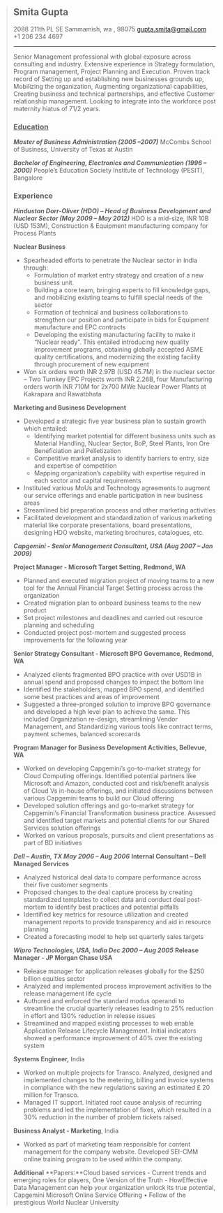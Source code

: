 
> ## Smita Gupta                                            
> 2088 211th PL SE
> Sammamish, wa , 98075
> gupta.smita@gmail.com  
> +1 206 234 4697
> 
> ----
> Senior Management professional with global exposure across consulting and industry. Extensive experience in Strategy formulation, Program management, Project Planning and Execution. Proven track record of Setting up and establishing new businesses grounds up, Mobilizing the organization, Augmenting organizational capabilities, Creating business and technical partnerships, and effective Customer relationship management. Looking to integrate into the workforce post maternity hiatus of 71/2 years.
>
> ### <u>  Education</u> 
> ***Master of Business Administration (2005 –2007)***
McCombs School of Business, University of Texas at Austin
>
>***Bachelor of Engineering, Electronics and Communication (1996 – 2000)***
> People’s Education Society Institute of Technology (PESIT), Bangalore
>
>
> ### Experience
>***Hindustan Dorr-Oliver (HDO) – Head of Business Development and Nuclear Sector (May 2009 – May 2012)***
>HDO is a mid-size, INR 10B (USD 153M), Construction & Equipment manufacturing company for Process Plants
>
>**Nuclear Business**
> * Spearheaded efforts to penetrate the Nuclear sector in India through:
>      *  Formulation of market entry strategy and creation of a new business unit.
>     * Building a core team, bringing experts to fill knowledge gaps, and mobilizing existing teams to fulfill
special needs of the sector
>     * Formation of technical and business collaborations to strengthen our position and participate in bids for
Equipment manufacture and EPC contracts
>     * Developing the existing manufacturing facility to make it “Nuclear ready”. This entailed introducing new quality improvement programs, obtaining globally accepted ASME quality certifications, and
modernizing the existing facility through procurement of new equipment
>* Won six orders worth INR 2.97B (USD 45.7M) in the nuclear sector – Two Turnkey EPC Projects worth INR 2.26B, four Manufacturing orders worth INR 710M for 2x700 MWe Nuclear Power Plants at Kakrapara and Rawatbhata
>
>**Marketing and Business Development**
>* Developed a strategic five year business plan to sustain growth which entailed:
>     * Identifying market potential for different business units such as Material Handling, Nuclear Sector, BoP, Steel Plants, Iron Ore Beneficiation and Pelletization 
>     * Competitive market analysis to identify barriers to entry, size and expertise of competition
>     * Mapping organization’s capability with expertise required in each sector and capital requirements
>* Instituted various MoUs and Technology agreements to augment our service offerings and enable participation in new business areas
>* Streamlined bid preparation process and other marketing activities
>* Facilitated development and standardization of various marketing material like corporate presentations, board presentations, designing HDO website, marketing brochures, catalogues, etc.
>
>***Capgemini - Senior Management Consultant, USA  (Aug 2007 – Jan 2009)***
> 
> **Project Manager - Microsoft Target Setting, Redmond, WA**
>* Planned and executed migration project of moving teams to a new tool for the Annual Financial Target Setting process across the organization
>* Created migration plan to onboard business teams to the new product
>* Set project milestones and deadlines and carried out resource planning and scheduling
>* Conducted project post-mortem and suggested process improvements for the following year
>
> **Senior Strategy Consultant - Microsoft BPO Governance, Redmond, WA** 
>* Analyzed clients fragmented BPO practice with over USD1B in annual spend and proposed changes to impact the bottom line
>* Identified the stakeholders, mapped BPO spend, and identified some best practices and areas of improvement
>* Suggested a three-pronged solution to improve BPO governance and developed a high level plan to achieve the same. This included Organization re-design, streamlining Vendor Management, and Standardizing various tools like contract terms, payment schemes, balanced scorecards
>
>**Program Manager for Business Development Activities, Bellevue, WA**
>* Worked on developing Capgemini’s go-to-market strategy for Cloud Computing offerings. Identified potential partners like Microsoft and Amazon, conducted cost and risk/benefit analysis of Cloud Vs in-house offerings, and initiated discussions between various Capgemini teams to build our Cloud offering
>* Developed solution offerings and go-to-market strategy for Capgemini’s Financial Transformation business practice. Assessed and identified target markets and potential clients for our Shared Services solution offerings
>* Worked on various proposals, pursuits and client presentations as part of BD initiatives
>
>***Dell – Austin, TX May 2006 – Aug 2006***
>**Internal Consultant – Dell Managed Services**
>* Analyzed historical deal data to compare performance across their five customer segments
>* Proposed changes to the deal capture process by creating standardized templates to collect data and conduct deal post-mortem to identify best practices and potential pitfalls
>* Identified key metrics for resource utilization and created management reports to provide transparency and aid in resource planning
>* Created a forecasting model to help set quarterly sales targets
>
>***Wipro Technologies, USA, India Dec 2000 – Aug 2005***
>**Release Manager - JP Morgan Chase USA**
>* Release manager for application releases globally for the $250 billion equities sector
>* Analyzed and implemented process improvement activities to the release management life cycle
>* Authored and enforced the standard modus operandi to streamline the crucial quarterly releases leading to 25% reduction in effort and 130% reduction in release issues
>* Streamlined and mapped existing processes to web enable Application Release Lifecycle Management. Initial indicators  showed a performance improvement of 40% over the existing system
>
> **Systems Engineer,** India
>* Worked on multiple projects for Transco. Analyzed, designed and implemented changes to the metering, billing and invoice systems in compliance with the new regulations saving an estimated £ 20 million for Transco. 
>* Managed IT support. Initiated root cause analysis of recurring problems and led the implementation of fixes, which resulted in a 30% reduction in the number of problem tickets raised.
>
>**Business Analyst - Marketing**, India
>* Worked as part of marketing team responsible for content management for the company website. Developed SEI-CMM online training program to be used within the company.
>
>**Additional**
>**Papers:**Cloud based services - Current trends and emerging roles for players, One Version of the Truth - HowEffective Data Management can help your organization unlock its true potential, Capgemini Microsoft Online
Service Offering
• Fellow of the prestigious World Nuclear University
